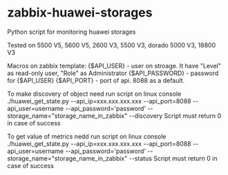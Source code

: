# zabbix-huawei-storages
Python script for monitoring huawei storages

Tested on   5500 V5, 5600 V5, 2600 V3, 5500 V3, dorado 5000 V3, 18800 V3

Macros on zabbix template:
{$API_USER} - user on stroage. It have "Level" as read-only user, "Role" as Administrator
{$API_PASSWORD} - password for {$API_USER}
{$API_PORT} - port of api. 8088 as a default.

To make discovery of object need run script on linux console ./huawei_get_state.py --api_ip=xxx.xxx.xxx.xxx --api_port=8088 --api_user=username --api_password='password' --storage_name="storage_name_in_zabbix" --discovery
Script must return 0 in case of success

To get value of metrics nedd run script on linux console ./huawei_get_state.py --api_ip=xxx.xxx.xxx.xxx --api_port=8088 --api_user=username --api_password='password' --storage_name="storage_name_in_zabbix" --status
Script must return 0 in case of success
